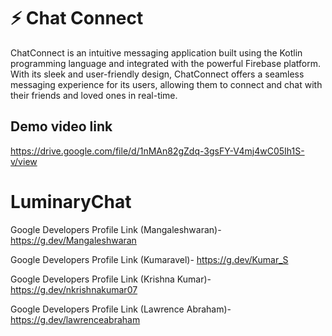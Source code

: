
# ⚡️ Chat Connect

ChatConnect is an intuitive messaging application built using the Kotlin programming language and integrated with the powerful Firebase platform.
With its sleek and user-friendly design, 
ChatConnect offers a seamless messaging experience for its users, allowing them to connect and chat with their friends and loved ones in real-time.


## Demo video link

https://drive.google.com/file/d/1nMAn82gZdq-3gsFY-V4mj4wC05Ih1S-v/view

# LuminaryChat

Google Developers Profile Link (Mangaleshwaran)-  https://g.dev/Mangaleshwaran

Google Developers Profile Link (Kumaravel)-  https://g.dev/Kumar_S

Google Developers Profile Link (Krishna Kumar)-  https://g.dev/nkrishnakumar07

Google Developers Profile Link (Lawrence Abraham)-  https://g.dev/lawrenceabraham

